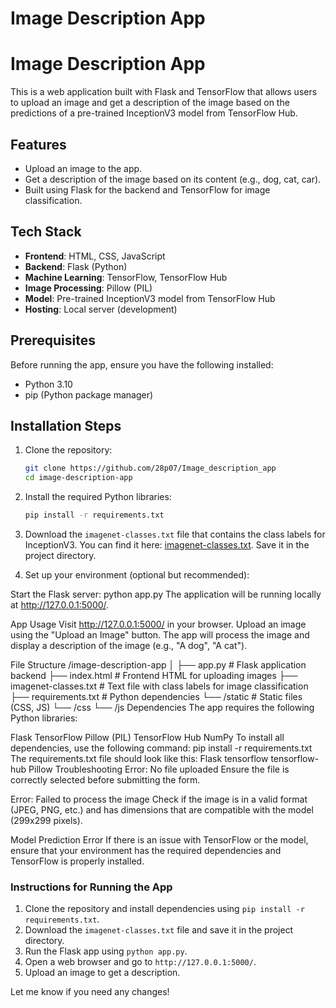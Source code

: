 # Image Description App

# Image Description App

This is a web application built with Flask and TensorFlow that allows users to upload an image and get a description of the image based on the predictions of a pre-trained InceptionV3 model from TensorFlow Hub.

## Features
- Upload an image to the app.
- Get a description of the image based on its content (e.g., dog, cat, car).
- Built using Flask for the backend and TensorFlow for image classification.

## Tech Stack
- **Frontend**: HTML, CSS, JavaScript
- **Backend**: Flask (Python)
- **Machine Learning**: TensorFlow, TensorFlow Hub
- **Image Processing**: Pillow (PIL)
- **Model**: Pre-trained InceptionV3 model from TensorFlow Hub
- **Hosting**: Local server (development)

## Prerequisites

Before running the app, ensure you have the following installed:

- Python 3.10
- pip (Python package manager)

## Installation Steps

1. Clone the repository:

    ```bash
    git clone https://github.com/28p07/Image_description_app
    cd image-description-app
    ```

2. Install the required Python libraries:

    ```bash
    pip install -r requirements.txt
    ```

3. Download the `imagenet-classes.txt` file that contains the class labels for InceptionV3. You can find it here: [imagenet-classes.txt](https://raw.githubusercontent.com/anishathalye/imagenet-simple-labels/master/imagenet-simple-labels.json). Save it in the project directory.

4. Set up your environment (optional but recommended):
  
Start the Flask server:
python app.py
The application will be running locally at http://127.0.0.1:5000/.

App Usage
Visit http://127.0.0.1:5000/ in your browser.
Upload an image using the "Upload an Image" button.
The app will process the image and display a description of the image (e.g., "A dog", "A cat").


File Structure
/image-description-app
│
├── app.py                  # Flask application backend
├── index.html              # Frontend HTML for uploading images
├── imagenet-classes.txt    # Text file with class labels for image classification
├── requirements.txt        # Python dependencies
└── /static                 # Static files (CSS, JS)
    └── /css
    └── /js
Dependencies
The app requires the following Python libraries:

Flask
TensorFlow
Pillow (PIL)
TensorFlow Hub
NumPy
To install all dependencies, use the following command:
pip install -r requirements.txt
The requirements.txt file should look like this:
Flask
tensorflow
tensorflow-hub
Pillow
Troubleshooting
Error: No file uploaded
Ensure the file is correctly selected before submitting the form.

Error: Failed to process the image
Check if the image is in a valid format (JPEG, PNG, etc.) and has dimensions that are compatible with the model (299x299 pixels).

Model Prediction Error
If there is an issue with TensorFlow or the model, ensure that your environment has the required dependencies and TensorFlow is properly installed.


### Instructions for Running the App
1. Clone the repository and install dependencies using `pip install -r requirements.txt`.
2. Download the `imagenet-classes.txt` file and save it in the project directory.
3. Run the Flask app using `python app.py`.
4. Open a web browser and go to `http://127.0.0.1:5000/`.
5. Upload an image to get a description.

Let me know if you need any changes!






